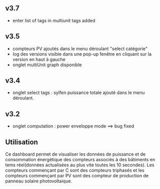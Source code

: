 v3.7
----
- enter list of tags in multiunit tags added

v3.5
----
- compteurs PV ajoutés dans le menu déroulant "select catégorie"
- log des versions visible dans une pop-up fenêtre en cliquant sur la version en haut à gauche  
- onglet multiUnit graph disponible

v3.4
----
- onglet select tags : sylfen puissance totale ajouté dans le menu déroulant.

v3.2
----
- onglet computation : power enveloppe mode ==> bug fixed

Utilisation
----
Ce dashboard permet de visualiser les données de puissance et de consommation énergétique des compteurs associés à des bâtiments en tems réel(données actualisées au plus vite toutes les 10 secondes). Les compteurs commençant par C sont des compteurs triphasés et les compteurs commençant par PV sont des compteur de production de panneau solaire photovoltaique.
